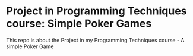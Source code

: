 # Project in Programming Techniques course: Simple Poker Games
This repo is about the Project in my Programming Techniques course - A simple Poker Game

